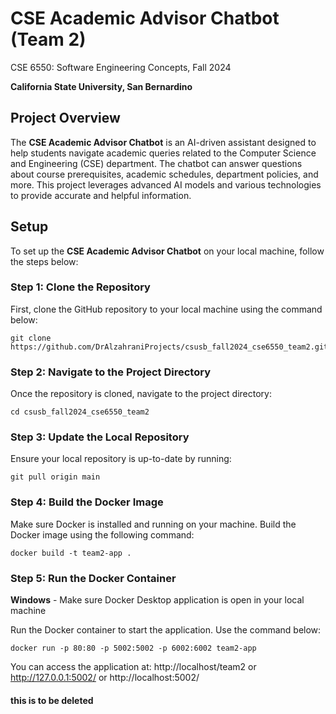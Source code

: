 # CSE Academic Advisor Chatbot (Team 2)
CSE 6550: Software Engineering Concepts, Fall 2024

**California State University, San Bernardino**

## Project Overview

The **CSE Academic Advisor Chatbot** is an AI-driven assistant designed to help students navigate academic queries related to the Computer Science and Engineering (CSE) department. The chatbot can answer questions about course prerequisites, academic schedules, department policies, and more. This project leverages advanced AI models and various technologies to provide accurate and helpful information.


## Setup

To set up the **CSE Academic Advisor Chatbot** on your local machine, follow the steps below:

### Step 1: Clone the Repository

First, clone the GitHub repository to your local machine using the command below:

```
git clone https://github.com/DrAlzahraniProjects/csusb_fall2024_cse6550_team2.git
```

### Step 2: Navigate to the Project Directory

Once the repository is cloned, navigate to the project directory:

```
cd csusb_fall2024_cse6550_team2
```

### Step 3: Update the Local Repository

Ensure your local repository is up-to-date by running:

```
git pull origin main
```

### Step 4: Build the Docker Image

Make sure Docker is installed and running on your machine. Build the Docker image using the following command:

```
docker build -t team2-app .
```

### Step 5: Run the Docker Container

**Windows** - Make sure Docker Desktop application is open in your local machine

Run the Docker container to start the application. Use the command below:

```
docker run -p 80:80 -p 5002:5002 -p 6002:6002 team2-app
```

You can access the application at:
http://localhost/team2 or http://127.0.0.1:5002/ or http://localhost:5002/




#### this is to be deleted
